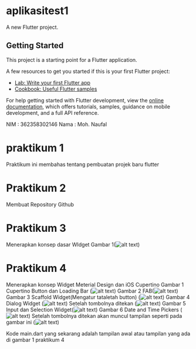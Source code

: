 # aplikasitest1

A new Flutter project.

## Getting Started

This project is a starting point for a Flutter application.

A few resources to get you started if this is your first Flutter project:

- [Lab: Write your first Flutter app](https://docs.flutter.dev/get-started/codelab)
- [Cookbook: Useful Flutter samples](https://docs.flutter.dev/cookbook)

For help getting started with Flutter development, view the
[online documentation](https://docs.flutter.dev/), which offers tutorials,
samples, guidance on mobile development, and a full API reference.

NIM : 362358302146
Nama : Moh. Naufal
# praktikum 1
Praktikum ini membahas tentang pembuatan projek baru flutter
# Praktikum 2
Membuat Repository Github
# Praktikum 3
Menerapkan konsep dasar WIdget
Gambar 1(![alt text](<Widget Dasar.png>))
# Praktikum 4
Menerapkan konsep Widget Meterial Design dan iOS Cupertino
Gambar 1 Cupertino Button dan Loading Bar (![alt text](image.png))
Gambar 2 FAB(![alt text](<Tampilan Fabwidget.png>))
Gambar 3 Scaffold Widget(Mengatur tataletah button) (![alt text](<Tampilan lahkah ke3.png>))
Gambar 4 Dialog Widget (![alt text](<Tampilan albert.png>)) Setelah tombolnya ditekan (![alt text](<Setelah dipencet tombolnya.png>))
Gambar 5 Input dan Selection Widget(![alt text](<Langkah 5.png>))
Gambar 6 Date and Time Pickers (![alt text](<Tampilan Date 1.png>)) Setelah tombolnya ditekan akan muncul tampilan seperti pada gambar ini (![alt text](<Tampilan setelah dipencet tombolnya.png>))

Kode main.dart yang sekarang adalah tampilan awal atau tampilan yang ada di gambar 1 praktikum 4